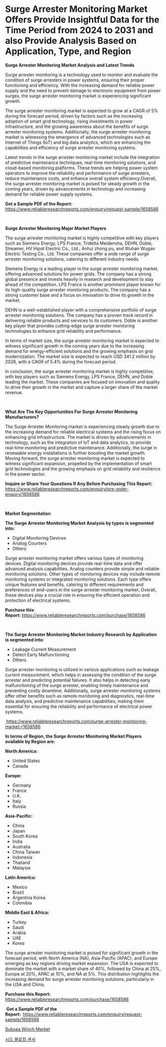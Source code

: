 <p><h1>Surge Arrester Monitoring Market Offers Provide Insightful Data for the Time Period from 2024 to 2031 and also Provide Analysis Based on Application, Type, and Region</h1></p><p><strong>Surge Arrester Monitoring Market Analysis and Latest Trends</strong></p>
<p><p>Surge arrester monitoring is a technology used to monitor and evaluate the condition of surge arresters in power systems, ensuring their proper functioning and efficiency. With the increasing demand for reliable power supply and the need to prevent damage to electronic equipment from power surges, the surge arrester monitoring market is experiencing significant growth.</p><p>The surge arrester monitoring market is expected to grow at a CAGR of 5% during the forecast period, driven by factors such as the increasing adoption of smart grid technology, rising investments in power infrastructure, and the growing awareness about the benefits of surge arrester monitoring systems. Additionally, the surge arrester monitoring market is witnessing the emergence of advanced technologies such as Internet of Things (IoT) and big data analytics, which are enhancing the capabilities and efficiency of surge arrester monitoring systems.</p><p>Latest trends in the surge arrester monitoring market include the integration of predictive maintenance techniques, real-time monitoring solutions, and cloud-based monitoring platforms. These trends are helping power system operators to improve the reliability and performance of surge arresters, reduce maintenance costs, and enhance overall system efficiency.Overall, the surge arrester monitoring market is poised for steady growth in the coming years, driven by advancements in technology and increasing demand for reliable power supply systems.</p></p>
<p><strong>Get a Sample PDF of the Report:&nbsp;</strong> <a href="https://www.reliableresearchreports.com/enquiry/request-sample/1658586">https://www.reliableresearchreports.com/enquiry/request-sample/1658586</a></p>
<p>&nbsp;</p>
<p><strong>Surge Arrester Monitoring Major Market Players</strong></p>
<p><p>The surge arrester monitoring market is highly competitive with key players such as Siemens Energy, LPS France, Tridelta Meidensha, DEHN, Doble, Streamer, HV Hipot Electric Co., Ltd., Anhui zhong pu, and Wuhan Wugao Electric Testing Co., Ltd. These companies offer a wide range of surge arrester monitoring solutions, catering to different industry needs.</p><p>Siemens Energy is a leading player in the surge arrester monitoring market, offering advanced solutions for power grids. The company has a strong global presence and invests heavily in research and development to stay ahead of the competition. LPS France is another prominent player known for its high-quality surge arrester monitoring products. The company has a strong customer base and a focus on innovation to drive its growth in the market.</p><p>DEHN is a well-established player with a comprehensive portfolio of surge arrester monitoring solutions. The company has a proven track record in delivering reliable products and services to its customers. Doble is another key player that provides cutting-edge surge arrester monitoring technologies to enhance grid reliability and performance.</p><p>In terms of market size, the surge arrester monitoring market is expected to witness significant growth in the coming years due to the increasing demand for energy-efficient solutions and the growing emphasis on grid modernization. The market size is expected to reach USD 341.2 million by 2026, with a CAGR of 5.4% during the forecast period.</p><p>In conclusion, the surge arrester monitoring market is highly competitive, with key players such as Siemens Energy, LPS France, DEHN, and Doble leading the market. These companies are focused on innovation and quality to drive their growth in the market and capture a larger share of the market revenue.</p></p>
<p>&nbsp;</p>
<p><strong>What Are The Key Opportunities For Surge Arrester Monitoring Manufacturers?</strong></p>
<p><p>The Surge Arrester Monitoring market is experiencing steady growth due to the increasing demand for reliable electrical systems and the rising focus on enhancing grid infrastructure. The market is driven by advancements in technology, such as the integration of IoT and data analytics, to provide real-time monitoring and predictive maintenance. Additionally, the surge in renewable energy installations is further boosting the market growth. Moving forward, the surge arrester monitoring market is expected to witness significant expansion, propelled by the implementation of smart grid technologies and the growing emphasis on grid reliability and resilience in the power sector.</p></p>
<p><strong>Inquire or Share Your Questions If Any Before Purchasing This Report:</strong> <a href="https://www.reliableresearchreports.com/enquiry/pre-order-enquiry/1658586">https://www.reliableresearchreports.com/enquiry/pre-order-enquiry/1658586</a></p>
<p>&nbsp;</p>
<p><strong>Market Segmentation</strong></p>
<p><strong>The Surge Arrester Monitoring Market Analysis by types is segmented into:</strong></p>
<p><ul><li>Digital Monitoring Devices</li><li>Analog Counters</li><li>Others</li></ul></p>
<p><p>Surge arrester monitoring market offers various types of monitoring devices. Digital monitoring devices provide real-time data and offer advanced analysis capabilities. Analog counters provide simple and reliable monitoring solutions. Other types of monitoring devices may include remote monitoring systems or integrated monitoring solutions. Each type offers unique features and benefits, catering to different requirements and preferences of end-users in the surge arrester monitoring market. Overall, these devices play a crucial role in ensuring the efficient operation and protection of electrical systems.</p></p>
<p><strong>Purchase this Report:&nbsp;</strong><a href="https://www.reliableresearchreports.com/purchase/1658586">https://www.reliableresearchreports.com/purchase/1658586</a></p>
<p>&nbsp;</p>
<p><strong>The Surge Arrester Monitoring Market Industry Research by Application is segmented into:</strong></p>
<p><ul><li>Leakage Current Measurement</li><li>Detect Early Malfunctioning</li><li>Others</li></ul></p>
<p><p>Surge arrester monitoring is utilized in various applications such as leakage current measurement, which helps in assessing the condition of the surge arrester and predicting potential failures. It also helps in detecting early malfunctioning of the surge arrester, enabling timely maintenance and preventing costly downtime. Additionally, surge arrester monitoring systems offer other benefits such as remote monitoring and diagnostics, real-time data analysis, and predictive maintenance capabilities, making them essential for ensuring the reliability and performance of electrical power systems.</p></p>
<p><a href="https://www.reliableresearchreports.com/surge-arrester-monitoring-market-r1658586">&nbsp;https://www.reliableresearchreports.com/surge-arrester-monitoring-market-r1658586</a></p>
<p><strong>In terms of Region, the Surge Arrester Monitoring Market Players available by Region are:</strong></p>
<p>
    <p> <strong> North America: </strong>
        <ul>
            <li>United States</li>
            <li>Canada</li>
        </ul>
        </p> 
    <p> <strong> Europe: </strong>
        <ul>
            <li>Germany</li>
            <li>France</li>
            <li>U.K.</li>
            <li>Italy</li>
            <li>Russia</li>
        </ul>
        </p> 
    <p> <strong> Asia-Pacific: </strong>
        <ul>
            <li>China</li>
            <li>Japan</li>
            <li>South Korea</li>
            <li>India</li>
            <li>Australia</li>
            <li>China Taiwan</li>
            <li>Indonesia</li>
            <li>Thailand</li>
            <li>Malaysia</li>
        </ul>
        </p> 
    <p> <strong> Latin America: </strong>
        <ul>
            <li>Mexico</li>
            <li>Brazil</li>
            <li>Argentina Korea</li>
            <li>Colombia</li>
        </ul>
        </p> 
    <p> <strong> Middle East & Africa: </strong>
        <ul>
            <li>Turkey</li>
            <li>Saudi</li>
            <li>Arabia</li>
            <li>UAE</li>
            <li>Korea</li>
        </ul>
    </p>
    </p>
<p><p>The surge arrester monitoring market is poised for significant growth in the forecast period, with North America (NA), Asia-Pacific (APAC), and Europe emerging as key regions driving market expansion. The USA is expected to dominate the market with a market share of 40%, followed by China at 25%, Europe at 20%, APAC at 10%, and NA at 5%. This distribution highlights the increasing demand for surge arrester monitoring solutions, particularly in the USA and China.</p></p>
<p><strong>Purchase this Report: </strong><a href="https://www.reliableresearchreports.com/purchase/1658586">https://www.reliableresearchreports.com/purchase/1658586</a></p>
<p>&nbsp;<strong>Get a Sample PDF of the Report:&nbsp;&nbsp;</strong><a href="https://www.reliableresearchreports.com/enquiry/request-sample/1658586">https://www.reliableresearchreports.com/enquiry/request-sample/1658586</a></p>
<p><strong></strong></p>
<p><p><a href="https://github.com/JameTravis/Market-Research-Report-List-4/blob/main/subsea-winch-market.md">Subsea Winch Market</a></p><p><a href="https://github.com/laholand/Market-Research-Report-List-3/blob/main/202390825601.md">시드 블로킹 센서</a></p></p>